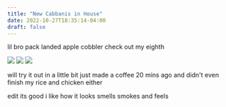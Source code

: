 ```yaml
---
title: "New Cabbanis in House"
date: 2022-10-27T18:35:14-04:00
draft: false
---
```


lil bro pack landed apple cobbler check out my eighth 

![](/ima_3810e2a.jpeg)
![](/ima_73210d8.jpeg)
![](/ima_bcd9d2b.jpeg)

will try it out in a little bit just made a coffee 20 mins ago and didn't even finish my rice and chicken either

edit 
its good i like how it looks smells smokes and feels